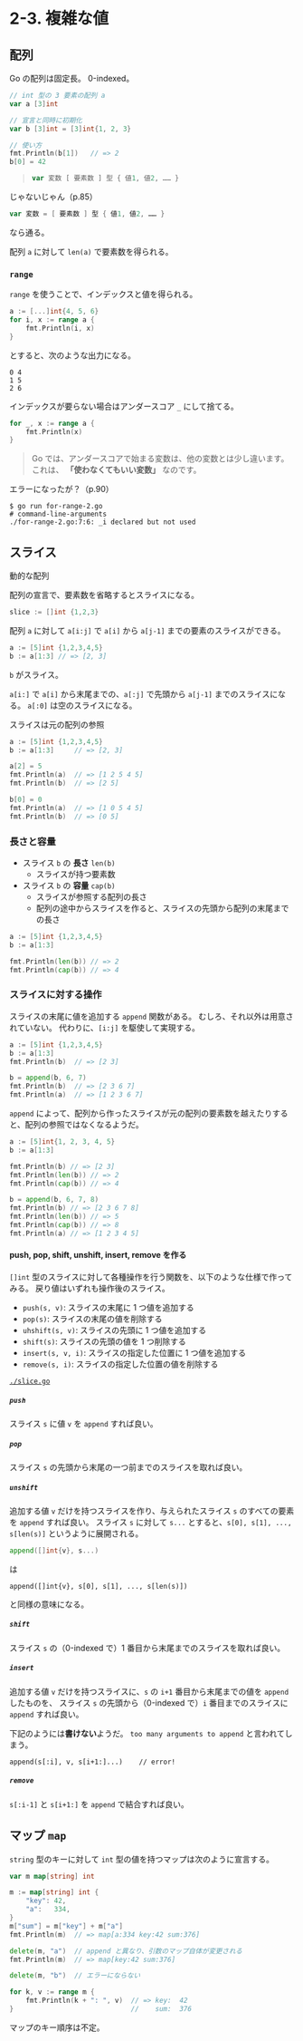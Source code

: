 # 2-3. 複雑な値

## 配列

Go の配列は固定長。
0-indexed。

```go
// int 型の 3 要素の配列 a
var a [3]int

// 宣言と同時に初期化
var b [3]int = [3]int{1, 2, 3}

// 使い方
fmt.Println(b[1])   // => 2
b[0] = 42
```

> ```go
> var 変数 [ 要素数 ] 型 { 値1, 値2, …… }
> ```

じゃないじゃん（p.85）

```go
var 変数 = [ 要素数 ] 型 { 値1, 値2, …… }
```
なら通る。

配列 `a` に対して `len(a)` で要素数を得られる。

### `range`

`range` を使うことで、インデックスと値を得られる。
```go
a := [...]int{4, 5, 6}
for i, x := range a {
    fmt.Println(i, x)
}
```
とすると、次のような出力になる。
```
0 4
1 5
2 6
```

インデックスが要らない場合はアンダースコア `_` にして捨てる。
```go
for _, x := range a {
    fmt.Println(x)
}
```

> Go では、アンダースコアで始まる変数は、他の変数とは少し違います。これは、 **「使わなくてもいい変数」** なのです。

エラーになったが？（p.90）

```console
$ go run for-range-2.go
# command-line-arguments
./for-range-2.go:7:6: _i declared but not used
```

## スライス

動的な配列

配列の宣言で、要素数を省略するとスライスになる。
```go
slice := []int {1,2,3}
```

配列 `a` に対して `a[i:j]` で `a[i]` から `a[j-1]` までの要素のスライスができる。
```go
a := [5]int {1,2,3,4,5}
b := a[1:3] // => [2, 3]
```

`b` がスライス。

`a[i:]` で `a[i]` から末尾までの、`a[:j]` で先頭から `a[j-1]` までのスライスになる。
`a[:0]` は空のスライスになる。

スライスは元の配列の参照

```go
a := [5]int {1,2,3,4,5}
b := a[1:3]     // => [2, 3]

a[2] = 5
fmt.Println(a)  // => [1 2 5 4 5]
fmt.Println(b)  // => [2 5]

b[0] = 0
fmt.Println(a)  // => [1 0 5 4 5]
fmt.Println(b)  // => [0 5]
```

### 長さと容量

- スライス `b` の **長さ** `len(b)`
    - スライスが持つ要素数
- スライス `b` の **容量** `cap(b)`
    - スライスが参照する配列の長さ
    - 配列の途中からスライスを作ると、スライスの先頭から配列の末尾までの長さ

```go
a := [5]int {1,2,3,4,5}
b := a[1:3]

fmt.Println(len(b)) // => 2
fmt.Println(cap(b)) // => 4
```

### スライスに対する操作

スライスの末尾に値を追加する `append` 関数がある。
むしろ、それ以外は用意されていない。
代わりに、`[i:j]` を駆使して実現する。

```go
a := [5]int {1,2,3,4,5}
b := a[1:3]
fmt.Println(b)  // => [2 3]

b = append(b, 6, 7)
fmt.Println(b)  // => [2 3 6 7]
fmt.Println(a)  // => [1 2 3 6 7]
```

`append` によって、配列から作ったスライスが元の配列の要素数を越えたりすると、配列の参照ではなくなるようだ。

```go
a := [5]int{1, 2, 3, 4, 5}
b := a[1:3]

fmt.Println(b) // => [2 3]
fmt.Println(len(b)) // => 2
fmt.Println(cap(b)) // => 4

b = append(b, 6, 7, 8)
fmt.Println(b) // => [2 3 6 7 8]
fmt.Println(len(b)) // => 5
fmt.Println(cap(b)) // => 8
fmt.Println(a) // => [1 2 3 4 5]
```

#### push, pop, shift, unshift, insert, remove を作る

`[]int` 型のスライスに対して各種操作を行う関数を、以下のような仕様で作ってみる。
戻り値はいずれも操作後のスライス。

- `push(s, v)`: スライスの末尾に 1 つ値を追加する
- `pop(s)`: スライスの末尾の値を削除する
- `uhshift(s, v)`: スライスの先頭に 1 つ値を追加する
- `shift(s)`: スライスの先頭の値を 1 つ削除する
- `insert(s, v, i)`: スライスの指定した位置に 1 つ値を追加する
- `remove(s, i)`: スライスの指定した位置の値を削除する

[`./slice.go`](./slice.go)

##### `push`

スライス `s` に値 `v` を `append` すれば良い。

##### `pop`

スライス `s` の先頭から末尾の一つ前までのスライスを取れば良い。

##### `unshift`

追加する値 `v` だけを持つスライスを作り、与えられたスライス `s` のすべての要素を `append` すれば良い。
スライス `s` に対して `s...` とすると、`s[0], s[1], ..., s[len(s)]` というように展開される。

```go
append([]int{v}, s...)
```
は
```
append([]int{v}, s[0], s[1], ..., s[len(s)])
```
と同様の意味になる。

##### `shift`

スライス `s` の（0-indexed で）1 番目から末尾までのスライスを取れば良い。

##### `insert`

追加する値 `v` だけを持つスライスに、`s` の `i+1` 番目から末尾までの値を `append` したものを、
スライス `s` の先頭から（0-indexed で）`i` 番目までのスライスに `append` すれば良い。

下記のようには**書けない**ようだ。
`too many arguments to append` と言われてしまう。
```
append(s[:i], v, s[i+1:]...)    // error!
```

##### `remove`

`s[:i-1]` と `s[i+1:]` を `append` で結合すれば良い。

## マップ `map`

`string` 型のキーに対して `int` 型の値を持つマップは次のように宣言する。
```go
var m map[string] int
```

```go
m := map[string] int {
    "key": 42,
    "a":   334,
}
m["sum"] = m["key"] + m["a"]
fmt.Println(m)  // => map[a:334 key:42 sum:376]

delete(m, "a")  // append と異なり、引数のマップ自体が変更される
fmt.Println(m)  // => map[key:42 sum:376]

delete(m, "b")  // エラーにならない

for k, v := range m {
    fmt.Println(k + ": ", v)  // => key:  42
}                             //    sum:  376
```

マップのキー順序は不定。